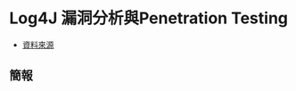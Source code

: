 # Log4J 漏洞分析與Penetration Testing
- [資料來源](https://www.hackingarticles.in/a-detailed-guide-on-log4j-penetration-testing/)

## 簡報
